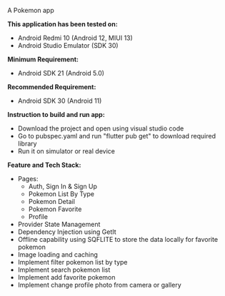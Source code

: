 A Pokemon app

**This application has been tested on:**
- Android Redmi 10 (Android 12, MIUI 13)
- Android Studio Emulator (SDK 30)

**Minimum Requirement:**
- Android SDK 21 (Android 5.0)
  
**Recommended Requirement:**
- Android SDK 30 (Android 11)

**Instruction to build and run app:**
- Download the project and open using visual studio code
- Go to pubspec.yaml and run "flutter pub get" to download required library
- Run it on simulator or real device

**Feature and Tech Stack:**
- Pages:
    - Auth, Sign In & Sign Up
    - Pokemon List By Type
    - Pokemon Detail
    - Pokemon Favorite
    - Profile
- Provider State Management
- Dependency Injection using GetIt
- Offline capability using SQFLITE to store the data locally for favorite pokemon
- Image loading and caching
- Implement filter pokemon list by type
- Implement search pokemon list
- Implement add favorite pokemon
- Implement change profile photo from camera or gallery
